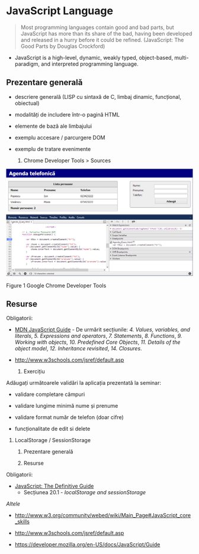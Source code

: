 # JavaScript Language

> Most programming languages contain good and bad parts, but JavaScript has more than its share of the bad, having been developed and released in a hurry before it could be refined. (JavaScript: The Good Parts by Douglas Crockford)

 - JavaScript is a high-level, dynamic, weakly typed, object-based, multi-paradigm, and interpreted programming language.

Prezentare generală
-------------------

-   descriere generală (LISP cu sintaxă de C, limbaj dinamic, funcțional,
    obiectual)

-   modalități de includere într-o pagină HTML

-   elemente de bază ale limbajului

-   exemplu accesare / parcurgere DOM

-   exemplu de tratare evenimente

    1.  Chrome Developer Tools \> Sources

![](media/3cdf67cd596f05e7e45dadf13729ca43.png)

Figure 1 Google Chrome Developer Tools

Resurse
-------

Obligatorii:

-   [MDN JavaScript
    Guide](https://developer.mozilla.org/en-US/docs/JavaScript/Guide) - De
    urmărit secțiunile: *4. Values, variables, and literals*, *5. Expressions
    and operators*, *7. Statements*, *8. Functions*, *9. Working with
    objects*, *10. Predefined Core Objects*, *11. Details of the object
    model*, *12. Inheritance revisited*, *14. Closures*.

-   <http://www.w3schools.com/jsref/default.asp>

    1.  Exercițiu

Adăugați următoarele validări la aplicația prezentată la seminar:

-   validare completare câmpuri

-   validare lungime minimă nume și prenume

-   validare format număr de telefon (doar cifre)

-   funcționalitate de edit si delete

1.  LocalStorage / SessionStorage

    1.  Prezentare generală

    2.  Resurse

Obligatorii:

-   [JavaScript: The Definitive
    Guide](http://ase.softmentor.ro/Multimedia/resurse/JavascriptDefinitiveGuide.zip)
    - Secțiunea 20.1 - *localStorage and sessionStorage*

*Altele*

-   <http://www.w3.org/community/webed/wiki/Main_Page#JavaScript_core_skills>

-   <http://www.w3schools.com/jsref/default.asp>

-   <https://developer.mozilla.org/en-US/docs/JavaScript/Guide>
